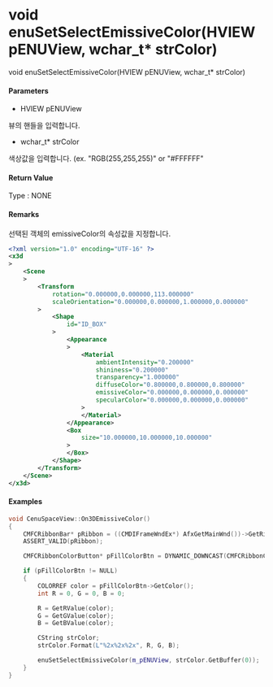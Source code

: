 # void enuSetSelectEmissiveColor\(HVIEW pENUView, wchar\_t\* strColor\)

void enuSetSelectEmissiveColor\(HVIEW pENUView, wchar\_t\* strColor\)

#### Parameters

* HVIEW pENUView

뷰의 핸들을 입력합니다.

* wchar\_t\* strColor

색상값을 입력합니다. \(ex. "RGB\(255,255,255\)" or "\#FFFFFF"

#### Return Value

Type : NONE

#### Remarks

선택된 객체의 emissiveColor의 속성값을 지정합니다.

```xml
<?xml version="1.0" encoding="UTF-16" ?>
<x3d
>
    <Scene
    >
        <Transform
            rotation="0.000000,0.000000,113.000000"
            scaleOrientation="0.000000,0.000000,1.000000,0.000000"
        >
            <Shape
                id="ID_BOX"
            >
                <Appearance
                >
                    <Material
                        ambientIntensity="0.200000"
                        shininess="0.200000"
                        transparency="1.000000"
                        diffuseColor="0.800000,0.800000,0.800000"
                        emissiveColor="0.000000,0.000000,0.000000"
                        specularColor="0.000000,0.000000,0.000000"
                    >
                    </Material>
                </Appearance>
                <Box
                    size="10.000000,10.000000,10.000000"
                >
                </Box>
            </Shape>
        </Transform>
    </Scene>
</x3d>
```

#### Examples

```cpp
void CenuSpaceView::On3DEmissiveColor()
{
	CMFCRibbonBar* pRibbon = ((CMDIFrameWndEx*) AfxGetMainWnd())->GetRibbonBar(); 
	ASSERT_VALID(pRibbon); 

	CMFCRibbonColorButton* pFillColorBtn = DYNAMIC_DOWNCAST(CMFCRibbonColorButton, pRibbon->FindByID(ID_3D_EMISSIVECOLOR));

	if (pFillColorBtn != NULL)
	{
		COLORREF color = pFillColorBtn->GetColor();
		int R = 0, G = 0, B = 0; 

		R = GetRValue(color); 
		G = GetGValue(color);
		B = GetBValue(color); 

		CString strColor;
		strColor.Format(L"%2x%2x%2x", R, G, B);

		enuSetSelectEmissiveColor(m_pENUView, strColor.GetBuffer(0));
	}
}
```



